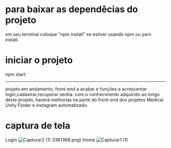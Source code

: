 # para baixar as dependêcias do projeto

em seu terminal coloque "npm install" se estiver usando npm ou yarn install.

# iniciar o projeto

npm start

---
projeto em andamento, front-end a acabar e funções a acrescentar
login,cadastrar,recuperar senha.
com o conhecimento adquirido ao longo deste projeto, haverá melhorias na parte do front-end dos projetos Medical Unity Finder e instagram automatizado.

# captura de tela
Login
![Capturar2 (1)](https://user-images.githubusercontent.com/63307185/136860569-c25822d8-6360-4ee6-98e9-07bba1504758.png)
3361368.png)
Home
![Capturar1 (1)](https://user-images.githubusercontent.com/63307185/136860657-77dff402-0dd4-441d-a4b8-6e2134a1b925.png)




